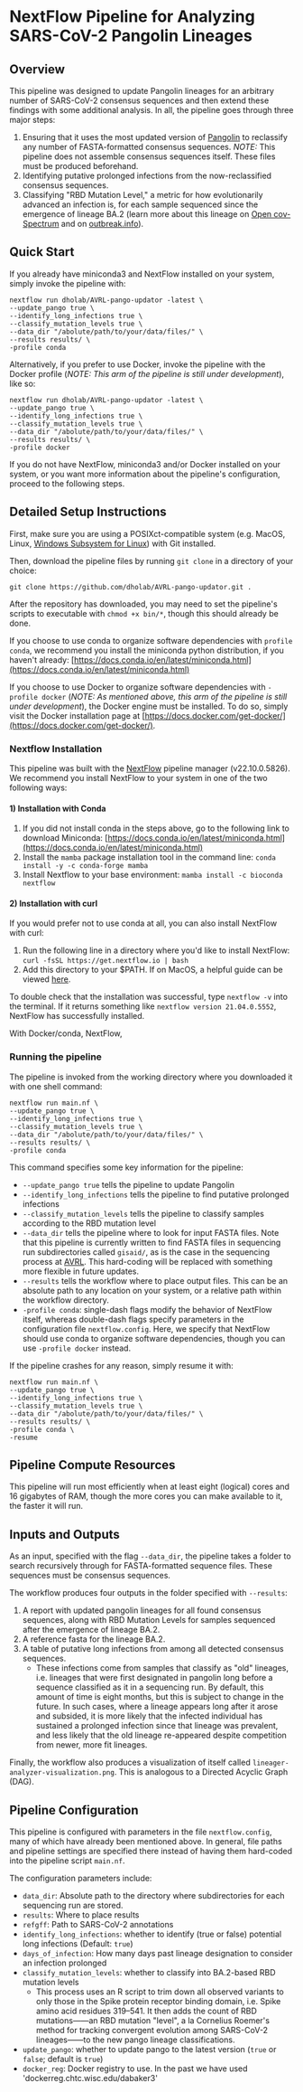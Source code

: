 # NextFlow Pipeline for Analyzing SARS-CoV-2 Pangolin Lineages

## Overview

This pipeline was designed to update Pangolin lineages for an arbitrary number of SARS-CoV-2 consensus sequences and then extend these findings with some additional analysis. In all, the pipeline goes through three major steps:

1. Ensuring that it uses the most updated version of [Pangolin](https://github.com/cov-lineages/pangolin) to reclassify any number of FASTA-formatted consensus sequences. _NOTE:_ This pipeline does not assemble consensus sequences itself. These files must be produced beforehand.
2. Identifying putative prolonged infections from the now-reclassified consensus sequences.
3. Classifying "RBD Mutation Level," a metric for how evolutionarily advanced an infection is, for each sample sequenced since the emergence of lineage BA.2 (learn more about this lineage on [Open cov-Spectrum](https://open.cov-spectrum.org/explore/United%20States/AllSamples/AllTimes/variants?pangoLineage=BA.2&) and on [outbreak.info](https://outbreak.info/situation-reports?pango=BA.2)).

## Quick Start

If you already have miniconda3 and NextFlow installed on your system, simply invoke the pipeline with:

```
nextflow run dholab/AVRL-pango-updator -latest \
--update_pango true \
--identify_long_infections true \
--classify_mutation_levels true \
--data_dir "/abolute/path/to/your/data/files/" \
--results results/ \
-profile conda
```

Alternatively, if you prefer to use Docker, invoke the pipeline with the Docker profile (_NOTE: This arm of the pipeline is still under development_), like so:

```
nextflow run dholab/AVRL-pango-updator -latest \
--update_pango true \
--identify_long_infections true \
--classify_mutation_levels true \
--data_dir "/abolute/path/to/your/data/files/" \
--results results/ \
-profile docker
```

If you do not have NextFlow, miniconda3 and/or Docker installed on your system, or you want more information about the pipeline's configuration, proceed to the following steps.

## Detailed Setup Instructions

First, make sure you are using a POSIXct-compatible system (e.g. MacOS, Linux, [Windows Subsystem for Linux](https://learn.microsoft.com/en-us/windows/wsl/install)) with Git installed.

Then, download the pipeline files by running `git clone` in a directory of your choice:

```
git clone https://github.com/dholab/AVRL-pango-updator.git .
```

After the repository has downloaded, you may need to set the pipeline's scripts to executable with `chmod +x bin/*`, though this should already be done.

If you choose to use conda to organize software dependencies with `profile conda`, we recommend you install the miniconda python distribution, if you haven't already: [https://docs.conda.io/en/latest/miniconda.html](https://docs.conda.io/en/latest/miniconda.html)

If you choose to use Docker to organize software dependencies with `-profile docker` (_NOTE: As mentioned above, this arm of the pipeline is still under development_), the Docker engine must be installed. To do so, simply visit the Docker installation page at [https://docs.docker.com/get-docker/](https://docs.docker.com/get-docker/).

### Nextflow Installation

This pipeline was built with the [NextFlow](https://www.nextflow.io/) pipeline manager (v22.10.0.5826). We recommend you install NextFlow to your system in one of the two following ways:

#### 1) Installation with Conda

1. If you did not install conda in the steps above, go to the following link to download Miniconda: [https://docs.conda.io/en/latest/miniconda.html](https://docs.conda.io/en/latest/miniconda.html)
2. Install the `mamba` package installation tool in the command line:
   `conda install -y -c conda-forge mamba`
3. Install Nextflow to your base environment:
   `mamba install -c bioconda nextflow `

#### 2) Installation with curl

If you would prefer not to use conda at all, you can also install NextFlow with curl:

1. Run the following line in a directory where you'd like to install NextFlow:
   `curl -fsSL https://get.nextflow.io | bash`
2. Add this directory to your $PATH. If on MacOS, a helpful guide can be viewed [here](https://www.architectryan.com/2012/10/02/add-to-the-path-on-mac-os-x-mountain-lion/).

To double check that the installation was successful, type `nextflow -v` into the terminal. If it returns something like `nextflow version 21.04.0.5552`, NextFlow has successfully installed.

With Docker/conda, NextFlow,

### Running the pipeline

The pipeline is invoked from the working directory where you downloaded it with one shell command:

```
nextflow run main.nf \
--update_pango true \
--identify_long_infections true \
--classify_mutation_levels true \
--data_dir "/abolute/path/to/your/data/files/" \
--results results/ \
-profile conda
```

This command specifies some key information for the pipeline:

- `--update_pango true` tells the pipeline to update Pangolin
- `--identify_long_infections` tells the pipeline to find putative prolonged infections
- `--classify_mutation_levels` tells the pipeline to classify samples according to the RBD mutation level
- `--data_dir` tells the pipeline where to look for input FASTA files. Note that this pipeline is currently written to find FASTA files in sequencing run subdirectories called `gisaid/`, as is the case in the sequencing process at [AVRL](https://dholk.primate.wisc.edu/wiki/home/page.view?name=home_index). This hard-coding will be replaced with something more flexible in future updates.
- `--results` tells the workflow where to place output files. This can be an absolute path to any location on your system, or a relative path within the workflow directory.
- `-profile conda`: single-dash flags modify the behavior of NextFlow itself, whereas double-dash flags specify parameters in the configuration file `nextflow.config`. Here, we specify that NextFlow should use conda to organize software dependencies, though you can use `-profile docker` instead.

If the pipeline crashes for any reason, simply resume it with:

```
nextflow run main.nf \
--update_pango true \
--identify_long_infections true \
--classify_mutation_levels true \
--data_dir "/abolute/path/to/your/data/files/" \
--results results/ \
-profile conda \
-resume
```

## Pipeline Compute Resources

This pipeline will run most efficiently when at least eight (logical) cores and 16 gigabytes of RAM, though the more cores you can make available to it, the faster it will run.

## Inputs and Outputs

As an input, specified with the flag `--data_dir`, the pipeline takes a folder to search recursively through for FASTA-formatted sequence files. These sequences must be consensus sequences.

The workflow produces four outputs in the folder specified with `--results`:

1. A report with updated pangolin lineages for all found consensus sequences, along with RBD Mutation Levels for samples sequenced after the emergence of lineage BA.2.
2. A reference fasta for the lineage BA.2.
3. A table of putative long infections from among all detected consensus sequences.
   - These infections come from samples that classify as "old" lineages, i.e. lineages that were first designated in pangolin long before a sequence classified as it in a sequencing run. By default, this amount of time is eight months, but this is subject to change in the future. In such cases, where a lineage appears long after it arose and subsided, it is more likely that the infected individual has sustained a prolonged infection since that lineage was prevalent, and less likely that the old lineage re-appeared despite competition from newer, more fit lineages.

Finally, the workflow also produces a visualization of itself called `lineager-analyzer-visualization.png`. This is analogous to a Directed Acyclic Graph (DAG).

## Pipeline Configuration

This pipeline is configured with parameters in the file `nextflow.config`, many of which have already been mentioned above. In general, file paths and pipeline settings are specified there instead of having them hard-coded into the pipeline script `main.nf`.

The configuration parameters include:

- `data_dir`: Absolute path to the directory where subdirectories for each sequencing run are stored.
- `results`: Where to place results
- `refgff`: Path to SARS-CoV-2 annotations
- `identify_long_infections`: whether to identify (true or false) potential long infections (Default: `true`)
- `days_of_infection`: How many days past lineage designation to consider an infection prolonged
- `classify_mutation_levels`: whether to classify into BA.2-based RBD mutation levels
  - This process uses an R script to trim down all observed variants to only those in the Spike protein receptor binding domain, i.e. Spike amino acid residues 319–541. It then adds the count of RBD mutations——an RBD mutation "level", a la Cornelius Roemer's method for tracking convergent evolution among SARS-CoV-2 lineages——to the new pango lineage classifications.
- `update_pango`: whether to update pango to the latest version (`true` or `false`; default is `true`)
- `docker_reg`: Docker registry to use. In the past we have used 'dockerreg.chtc.wisc.edu/dabaker3'
